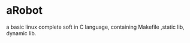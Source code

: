 aRobot
======

a basic linux complete soft in C language, containing Makefile ,static lib, dynamic lib.
